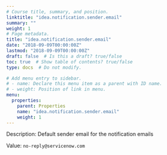 ```yaml
---
# Course title, summary, and position.
linktitle: "idea.notification.sender.email"
summary: ""
weight: 1
# Page metadata.
title: "idea.notification.sender.email"
date: "2018-09-09T00:00:00Z"
lastmod: "2018-09-09T00:00:00Z"
draft: false  # Is this a draft? true/false
toc: true  # Show table of contents? true/false
type: docs  # Do not modify.

# Add menu entry to sidebar.
# - name: Declare this menu item as a parent with ID name.
# - weight: Position of link in menu.
menu:
  properties:
    parent: Properties
    name: "idea.notification.sender.email"
    weight: 1
---
```


Description: Default sender email for the notification emails


Value: `no-reply@servicenow.com`